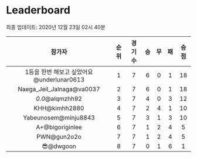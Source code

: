 # Leaderboard
최종 업데이트: 2020년 12월 23일 02시 40분




| 참가자 | 순위 | 경기수 | 승 | 무 | 패 | 승점 |
|:---:|:---:|:---:|:---:|:---:|:---:|:---:|
| 1등을 한번 해보고 싶었어요@underlunar0613 | 1 | 7 | 6 | 0 | 1 | 18 |
| Naega_Jeil_Jalnaga@va0037 | 2 | 7 | 6 | 0 | 1 | 18 |
| _0.0_@alqmzhh92 | 3 | 7 | 4 | 0 | 3 | 12 |
| KHH@kimhh2880 | 4 | 7 | 2 | 4 | 1 | 10 |
| Yabeunosem@minju8843 | 5 | 7 | 3 | 1 | 3 | 10 |
| A+@bigoriginlee | 6 | 7 | 1 | 2 | 4 | 5 |
| PWN@gun2o2o | 7 | 7 | 1 | 2 | 4 | 5 |
| 😎@dwgoon | 8 | 7 | 0 | 1 | 6 | 1 |